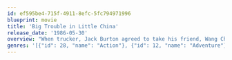 ```yaml
---
id: ef595be4-715f-4911-8efc-5fc794971996
blueprint: movie
title: 'Big Trouble in Little China'
release_date: '1986-05-30'
overview: "When trucker, Jack Burton agreed to take his friend, Wang Chi to pick up his fiancee at the airport, he never expected to get involved in a supernatural battle between good and evil. Wang's fiancee has emerald green eyes, which make her a perfect target for immortal sorcerer, Lo Pan and his three invincible cronies. Lo Pan must marry a girl with green eyes so he can regain his physical form."
genres: '[{"id": 28, "name": "Action"}, {"id": 12, "name": "Adventure"}, {"id": 35, "name": "Comedy"}, {"id": 14, "name": "Fantasy"}]'
---
```

